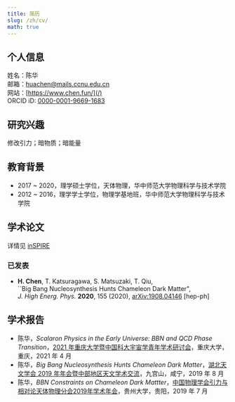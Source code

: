 ```yaml
---
title: 简历
slug: /zh/cv/
math: true
---
```


## 个人信息

姓名：陈华  
邮箱：huachen@mails.ccnu.edu.cn  
网站：[https://www.chen.fun/](/)  
ORCID iD: [0000-0001-9669-1683](https://orcid.org/0000-0001-9669-1683) 

## 研究兴趣

修改引力；暗物质；暗能量

## 教育背景

- 2017 ~ 2020，理学硕士学位，天体物理，华中师范大学物理科学与技术学院  
- 2012 ~ 2016，理学学士学位，物理学基地班，华中师范大学物理科学与技术学院

## 学术论文

详情见 [inSPIRE](https://inspirehep.net/author/profile/Hua.Chen.2)

### 已发表

- **H. Chen**, T. Katsuragawa, S. Matsuzaki, T. Qiu,  
     ``Big Bang Nucleosynthesis Hunts Chameleon Dark Matter",  
     *J. High Energ. Phys.* **2020**, 155 (2020), [arXiv:1908.04146](https://arxiv.org/abs/1908.04146) [hep-ph]

## 学术报告

- 陈华，*Scalaron Physics in the Early Universe: BBN and QCD Phase Transition*，[2021 年重庆大学暨中国科大宇宙学青年学术研讨会](/files/cv/2021青年宇宙学会议手册（定稿）.pdf)，重庆大学，重庆，2021 年 4 月
- 陈华，*Big Bang Nucleosynthesis Hunts Chameleon Dark Matter*，[湖北天文学会 2019 年年会暨中部地区天文学术交流](/files/cv/Annual_Meeting_of_Hubei_Astronomical_Society_2019.pdf)，九宫山，咸宁，2019 年 8 月
- 陈华，*BBN Constraints on Chameleon Dark Mattter*，[中国物理学会引力与相对论天体物理分会2019年学术年会](http://gra2019.csp.escience.cn/dct/page/1)，贵州大学，贵阳，2019 年 7 月